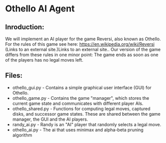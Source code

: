 Othello AI Agent
===
Inroduction:
---
We will implement an AI player for the game Reversi, also known as Othello. 
For the rules of this game see here: https://en.wikipedia.org/wiki/Reversi (Links to an external site.)Links to an external site.. Our version of the game differs from these rules in one minor point: The game ends as soon as one of the players has no legal moves left. 

Files: 
---
* othello_gui.py - Contains a simple graphical user interface (GUI) for Othello. 
* othello_game.py - Contains the game "manager", which stores the current game state and communicates with different player AIs. 
* othello_shared.py - Functions for computing legal moves, captured disks, and successor game states. These are shared between the game manager, the GUI and the AI players. 
* randy_ai.py - Randy is an "AI" player that randomly selects a legal move.
* othello_ai.py - The ai that uses minimax and alpha-beta pruning algorithm
